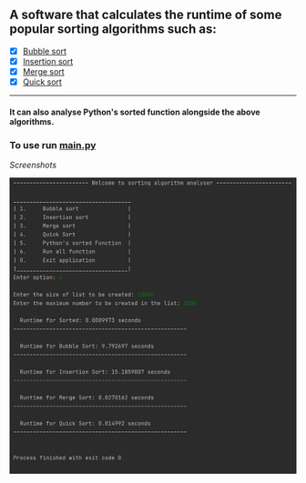## A software that calculates the runtime of some popular sorting algorithms such as:


- [x] [Bubble sort](sort_functions.py)
- [x] [Insertion sort](sort_functions.py)
- [x] [Merge sort](sort_functions.py)
- [x] [Quick sort](sort_functions.py)
---
#### It can also analyse Python's sorted function alongside the above algorithms.

### To use run [main.py](main.py)

*Screenshots* 

![Screenshots](s1.png) 

